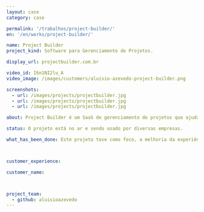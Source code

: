 ```yaml
---
layout: case
category: case

permalink: '/trabalhos/project-builder/'
en: '/en/works/project-builder/'

name: Project Builder
project_kind: Software para Gerenciamento de Projetos.

display_url: projectbuilder.com.br

video_id: I6n1NI2lu_A
video_image: /images/customers/aluisio-azevedo-project-builder.png

screenshots:
  - url: /images/projects/projectbuilder.jpg
  - url: /images/projects/projectbuilder.jpg
  - url: /images/projects/projectbuilder.jpg

about: Project Builder é um SaaS de gerenciamento de projetos que ajuda a utilizar as melhores práticas do PMI. Gerencie tarefas e prazos entre equipes e colabore em tempo real.

status: O projeto está no ar e sendo usado por diversas empresas.

what_has_been_done: Este projeto teve como foco, a melhoria da experiência de uso e modernização da interface do software.



customer_experience:

customer_name:



project_team:
  - github: aluisioazevedo
---
```

